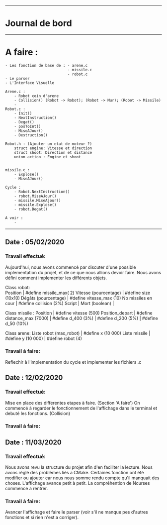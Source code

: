 ------------------
# Journal de bord
------------------
# A faire :
	- Les fonction de base de :	- arene.c
								- missile.c
								- robot.c
	- Le parser
	- L'Interface Visuelle
	
	Arene.c :
		- Robot coin d'arene
		- Collision() (Robot -> Robot); (Robot -> Mur); (Robot -> Missile)
		-
	Robot.c :
		- Init()
		- NextInstruction()
		- Degat()
		- posToInt()
		- MiseAJour()
		- Destruction()

	Robot.h : (Ajouter un etat de moteur ?)
		struct engine: Vitesse et direction
		struct shoot: Direction et distance
		union action : Engine et shoot


	missile.c : 
		- Explose()
		- MiseAJour()

	Cycle :
		- Robot.NextInstruction()
		- robot.MiseAJour()
		- missile.MiseAjour()
		- missile.Explose()
		- robot.Degat()

	A voir : 
		- 
____________________
## Date : 05/02/2020
### Travail effectué:
Aujourd'hui, nous avons commencé par discuter d'une possible implementation du projet, et de ce que nous allions devoir faire.
Nous avons défini comment implementer les différents objets.

Class robot:			
Position			        | #define missile_max( 2)
Vitesse (pourcentage)		| #define size (10x10)
Dégâts (pourcentage)		| #define vitesse_max (10)
Nb missiles en cour 		| #define collision (2%)
Script				        |
Mort (boolean)			    |

Class missile :
Position			| #define vitesse (500)
Position_depart	    | #define distance_max (7000)
				    | #define d_400 (3%)
				    | #define d_200 (5%)
				    | #define d_50 (10%)

Class arene:
Liste robot (max_robot)	| #define x (10 000)
Liste missile			| #define y (10 000)
					    | #define robot (4)


### Travail à faire:

Reflechir à l'implementation du cycle et implementer les fichiers .c


## Date : 12/02/2020
### Travail effectué:
Mise en place des differentes etapes à faire. (Section 'A faire')
On commencé à regarder le fonctionnement de l'affichage dans le terminal et debuté les fonctions. (Collision)
### Travail à faire:

## Date : 11/03/2020
### Travail effectué:
Nous avons revu la structure du projet afin d'en faciliter la lecture.
Nous avons réglé des problèmes liés a CMake. Certaines fonction ont été modifier ou ajouter car nous nous somme rendu compte qu'il manquait des choses.
L'affichage avance petit à petit. La compréhention de Ncurses commence a rentrer.
### Travail à faire:
Avancer l'affichage et faire le parser (voir s'il ne manque pes d'autres fonctions et si rien n'est a corriger).